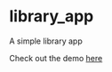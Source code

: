 # library_app

A simple library app


Check out the demo [here](https://emmacornio.github.io/library_app/)
